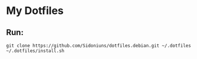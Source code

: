 # My Dotfiles
## Run:
    git clone https://github.com/Sidoniuns/dotfiles.debian.git ~/.dotfiles
    ~/.dotfiles/install.sh
